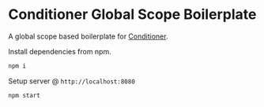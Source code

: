 # Conditioner Global Scope Boilerplate

A global scope based boilerplate for [Conditioner](https://github.com/rikschennink/conditioner).

Install dependencies from npm.

```bash
npm i
```

Setup server @ `http://localhost:8080`

```bash
npm start
```
